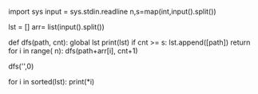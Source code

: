 import sys
input = sys.stdin.readline
n,s=map(int,input().split())

lst = []
arr= list(input().split())


def dfs(path, cnt):
    global lst
    print(lst)
    if cnt >= s:
        lst.append([path])
        return
    for i in range( n):
        dfs(path+arr[i], cnt+1)

dfs('',0)

for i in sorted(lst):
    print(*i)

